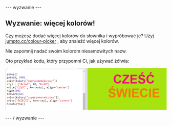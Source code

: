 \--- wyzwanie \---

## Wyzwanie: więcej kolorów!

Czy możesz dodać więcej kolorów do słownika i wypróbować je? Użyj <a href="http://jumpto.cc/colour-picker" target="_blank">jumpto.cc/colour-picker</a> , aby znaleźć więcej kolorów.

Nie zapomnij nadać swoim kolorom niesamowitych nazw.

Oto przykład kodu, który przypomni Ci, jak używać żółwia:

![zrzut ekranu](images/colourful-challenge1.png)

\--- / wyzwanie \---